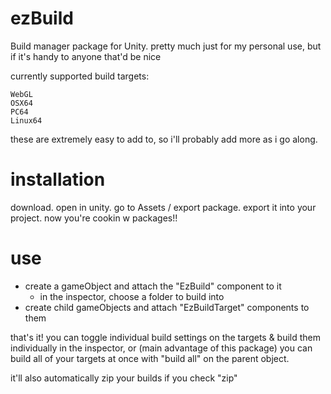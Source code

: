 # ezBuild
Build manager package for Unity. pretty much just for my personal use, but if it's handy to anyone that'd be nice

currently supported build targets:

```
WebGL
OSX64
PC64
Linux64
```

these are extremely easy to add to, so i'll probably add more as i go along.

# installation
download. open in unity. go to Assets / export package. export it into your project. now you're cookin w packages!!

# use
- create a gameObject and attach the "EzBuild" component to it
  - in the inspector, choose a folder to build into
- create child gameObjects and attach "EzBuildTarget" components to them

that's it! you can toggle individual build settings on the targets & build them individually in the inspector, or (main advantage of this package) you can build all of your targets at once with "build all" on the parent object.

it'll also automatically zip your builds if you check "zip"


